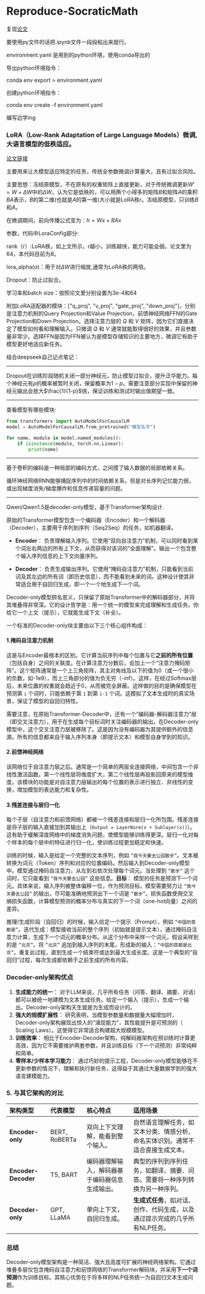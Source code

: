 # Reproduce-SocraticMath

复现[论文](https://dl.acm.org/doi/10.1145/3627673.3679881)

要使用py文件的话把.ipynb文件一段段粘出来就行。

environment.yaml 是用到的python环境，使用conda导出的

导出python环境指令：

conda env export > environment.yaml

创建python环境指令：

conda env create -f environment.yaml

编写边学ing

### LoRA（Low-Rank Adaptation of Large Language Models）微调,大语言模型的低秩适应。

[论文链接](https://arxiv.org/abs/2106.09685)

主要用来让大模型适应特定的任务，传统全参数微调计算量大，且有过拟合风险。

主要思想：冻结原模型，不在原有的权重矩阵上直接更新，对于传统微调更新$W' = W + \Delta W$中的$\Delta W$，认为它是低秩的，可以用两个小得多的矩阵$B$和矩阵$A$的乘积$BA$表示，$B$的第二维(也就是$A$的第一维)大小就是LoRA秩r。冻结原模型，只训练$B$和$A$。

在微调期间，前向传播公式变为：$h = Wx + BAx$

参数，代码中LoraConfig部分:

rank（$r$）:LoRA秩，如上文所示，r越小，训练越快，能力可能会弱。论文里为64，本代码目前为8。

lora_alpha($\alpha$)：用于对$\Delta W$进行缩放,通常为LoRA秩的两倍。

Dropout：防止过拟合。

学习率和batch size：按照论文里分别设置为3e-4和64

附加LoRA适配器的模块：["q_proj", "v_proj", "gate_proj", "down_proj"]，分别是注意力机制的Query Projection和Value Projection，前馈神经网络FFN的Gate Projection和Down Projection。选择注意力层的 $Q$ 和 $V$ 矩阵，因为它们直接决定了模型如何看和理解输入。只微调 $Q$ 和 $V$ 通常就能取得很好的效果，并且参数量非常少。选择FFN是因为FFN被认为是模型存储知识的主要地方，微调它有助于模型更好地适应新任务。

结合deepseek自己记点笔记：

---

Dropout在训练阶段随机关闭一部分神经元，防止模型过拟合，提升泛华能力。每个神经元有$p$的概率被暂时关闭，保留概率为$1-p$。需要注意部分实现中保留的神经元输出会放大$\frac{1}{1-p}$倍，保证训练和测试时输出值期望一致。

---

查看模型有哪些模块:

```py
from transformers import AutoModelForCausalLM
model = AutoModelForCausalLM.from_pretrained("模型名字")

for name, module in model.named_modules():
    if isinstance(module, torch.nn.Linear):
        print(name)
```
---

基于卷积的编码是一种局部的编码方式，之间摸了输入数据的局部依赖关系。

循环神经网络RNN能够捕捉序列中的时间依赖关系，但是对长序列记忆能力弱，或出现梯度消失/梯度爆炸和信息传递容量的问题。

---

Qwen/Qwen1.5是decoder-only模型，基于Transformer架构设计.

原始的Transformer模型包含一个编码器（Encoder）和一个解码器（Decoder），主要用于序列到序列（Seq2Seq）的任务，如机器翻译。

- **Encoder**： 负责理解输入序列。它使用“双向自注意力”机制，可以同时看到某个词左右两边的所有上下文，从而获得对该词的“全面理解”。输出一个包含整个输入序列信息的上下文向量序列。

- **Decoder**： 负责生成输出序列。它使用“掩码自注意力”机制，只能看到当前词及其左边的所有词（即历史信息），而不能看到未来的词。这种设计使其非常适合用于自回归生成，即一个一个地生成下一个词。

Decoder-only模型顾名思义，只保留了原始Transformer中的解码器部分，并将其堆叠得非常深。它的设计哲学是：用一个统一的模型来完成理解和生成任务。你给它一个上文（提示），它就能生成下文（补全）。

一个标准的Decoder-only块主要由以下三个核心组件构成：

#### 1.掩码自注意力机制

这是与Encoder最根本的区别。它计算当前序列中每个位置与它**之前的所有位置**（包括自身）之间的关联度。在计算注意力分数后，会加上一个“注意力掩码矩阵”。这个矩阵通常是一个上三角矩阵，其主对角线及以下的值为0（或一个很小的负数，如-1e9），而上三角部分的值为负无穷（-inf）。这样，在经过Softmax层后，未来位置的权重就会趋近于0，从而被完全屏蔽。这样做的目的是确保模型在预测第 `i` 个词时，只能依赖于第 `1` 到第 `i-1` 个词。这模拟了文本生成时的真实场景，保证了模型的自回归特性。

需要注意，在原始Transformer-Decoder中，还有一个“编码器-解码器注意力”层（即交叉注意力），用于在生成每个目标词时关注编码器的输出。在Decoder-only模型中，这个交叉注意力层被移除了。这是因为没有编码器为其提供额外的信息源。所有的信息都来自于输入序列本身（即提示文本）和模型自身学到的知识。

#### 2.前馈神经网络

该网络位于自注意力层之后。通常是一个简单的两层全连接网络，中间包含一个非线性激活函数。第一个线性层将维度扩大，第二个线性层再投影回原来的模型维度。该模块的功能是对自注意力层输出的每个位置的表示进行独立、非线性的变换，增加模型的表达能力和复杂性。

#### 3.残差连接与层归一化

每个子层（自注意力和前馈网络）都被一个残差连接和层归一化所包围。残差连接是将子层的输入直接加到其输出上（`Output = LayerNorm(x + Sublayer(x))`）。这有助于缓解深度网络中的梯度消失问题，使模型能够训练得更深。层归一化对每个样本的每个层中的特征进行归一化，使训练过程更加稳定和快速。


训练的时候，输入是给定一个完整的文本序列，例如 `“我今天要去公园散步”`。文本被转换为词元（Token）序列和对应的位置编码。然后输入到Decoder-only模型中。模型通过掩码自注意力，从左到右依次处理每个词元。当处理到 `“散步”` 这个词时，它只能看到 `“我今天要去公园”` 这些信息。**目标**： 模型的任务是预测下一个词元。具体来说，输入序列被整体偏移一位，作为预测目标。模型需要努力让 `“我今天要去公园”` 的输出，尽可能准确地预测出下一个词是 `“散步”`。损失函数使用交叉熵损失函数，计算模型预测的概率分布与真实的下一个词（one-hot向量）之间的差异。

推理/生成阶段（自回归）的时候，输入给定一个提示（Prompt），例如 `“中国的首都是”`。迭代生成：模型接收当前的整个序列（初始就是提示文本），通过掩码自注意力计算，生成下一个词元的概率分布。从这个分布中采样一个词元，假设采样到的是 `“北京”`。将 `“北京”` 追加到输入序列的末尾，形成新的输入：`“中国的首都是北京”`。重复此过程，直到生成一个结束符或达到最大生成长度。这是一个典型的“自回归”过程，每次生成都依赖于之前生成的所有内容。

### Decoder-only架构优点

1.  **生成能力的统一**： 对于LLM来说，几乎所有任务（问答、翻译、摘要、对话）都可以被统一地建模为文本生成任务。给定一个输入（提示），生成一个输出。Decoder-only架构天生就是为生成而设计的。
2.  **强大的规模扩展性**： 研究表明，当模型参数量和数据量大幅增加时，Decoder-only架构展现出惊人的“涌现能力”，其性能提升是可预测的（ Scaling Laws）。这使得它非常适合构建超大规模模型。
3.  **训练效率**： 相比于Encoder-Decoder架构，纯解码器架构在预训练时计算更高效，因为它不需要维护两套参数，并且训练目标（下一个词预测）非常纯粹和简单。
4.  **零样本/少样本学习能力**： 通过巧妙的提示工程，Decoder-only模型能够在不更新参数的情况下，理解和执行新任务，这得益于其通过大量数据学到的强大语言建模能力。

### 5. 与其它架构的对比

| 架构类型 | 代表模型 | 核心特点 | 适用场景 |
| :--- | :--- | :--- | :--- |
| **Encoder-only** | BERT, RoBERTa | 双向上下文理解，能看到整个输入。 | 自然语言理解任务，如文本分类、情感分析、命名实体识别。通常不适合直接生成文本。 |
| **Encoder-Decoder** | T5, BART | 编码器理解输入，解码器基于编码器信息生成输出。 | 典型的序列到序列任务，如翻译、摘要、问答。需要将一种序列转换为另一种序列。 |
| **Decoder-only** | GPT, LLaMA | 单向上下文，自回归生成。 | **生成式任务**，如对话、创作、代码生成，以及通过提示完成的几乎所有NLP任务。 |

### 总结

Decoder-only模型架构是一种简洁、强大且高度可扩展的神经网络架构。它通过堆叠多层仅包含掩码自注意力和前馈网络的Transformer解码块，并采用**下一个词预测**作为训练目标。其核心优势在于将多样的NLP任务统一为自回归文本生成问题。